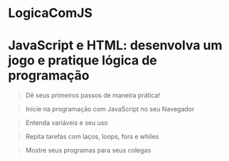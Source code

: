 # LogicaComJS
<h1>JavaScript e HTML: desenvolva um jogo e pratique lógica de programação</h1>

>Dê seus primeiros passos de maneira prática!

>Inicie na programação com JavaScript no seu Navegador

>Entenda variáveis e seu uso

>Repita tarefas com laços, loops, fors e whiles

>Mostre seus programas para seus colegas
